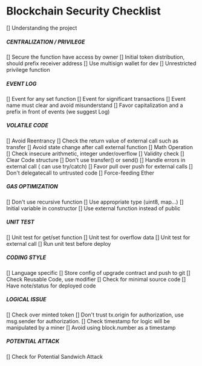 # Blockchain Security Checklist

[] Understanding the project

##### CENTRALIZATION / PRIVILEGE

[] Secure the function have access by owner
[] Initial token distribution, should prefix receiver address
[] Use multisign wallet for dev
[] Unrestricted privilege function

##### EVENT LOG

[] Event for any set function
[] Event for significant transactions
[] Event name must clear and avoid misunderstand
[] Favor capitalization and a prefix in front of events (we suggest Log)

##### VOLATILE CODE

[] Avoid Reentrancy
[] Check the return value of external call such as transfer
[] Avoid state change after call external function
[] Math Operation
[] Check insecure arithmetic, integer under/overflow
[] Validity check
[] Clear Code structure
[] Don't use transfer() or send()
[] Handle errors in external call ( can use try/catch)
[] Favor pull over push for external calls
[] Don't delegatecall to untrusted code
[] Force-feeding Ether

##### GAS OPTIMIZATION

[] Don't use recursive function
[] Use appropriate type (uint8, map...)
[] Initial variable in constructor
[] Use external function instead of public

##### UNIT TEST

[] Unit test for get/set function
[] Unit test for overflow data
[] Unit test for external call
[] Run unit test before deploy

##### CODING STYLE

[] Language specific
[] Store config of upgrade contract and push to git
[] Check Reusable Code, use modifier
[] Check for minimal source code
[] Have note/status for deployed code

##### LOGICAL ISSUE

[] Check over minted token
[] Don't trust tx.origin for authorization, use msg.sender for authorization.
[] Check timestamp for logic will be manipulated by a miner
[] Avoid using block.number as a timestamp


##### POTENTIAL ATTACK
[] Check for Potential Sandwich Attack